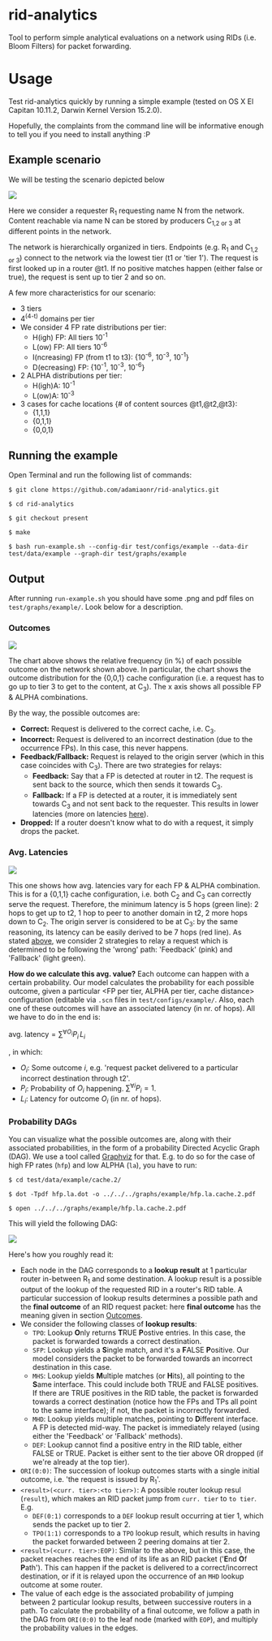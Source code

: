 <a name="sec:intro"></a>
# rid-analytics

Tool to perform simple analytical evaluations on a network using RIDs (i.e. Bloom Filters) for packet forwarding.

<a name="sec:usage"></a>
# Usage

Test rid-analytics quickly by running a simple example (tested on OS X El Capitan 10.11.2, 
Darwin Kernel Version 15.2.0). 

Hopefully, the complaints from the command line will be informative enough to tell you if you need to install anything :P

<a name="subsec:scn"></a>
## Example scenario

We will be testing the scenario depicted below

![](https://www.dropbox.com/s/v2vcngxt2t1gurc/example.png?raw=1)

Here we consider a requester R<sub>1</sub> requesting name N from the network. Content reachable via name N can be stored by producers C<sub>1,2 or 3</sub> at different points in the network.

The network is hierarchically organized in tiers. Endpoints (e.g. R<sub>1</sub> and C<sub>1,2 or 3</sub>) connect to the network via the lowest tier (t1 or 'tier 1'). The request is first looked up in a router @t1. If no positive matches happen (either false or true), the request is sent up to tier 2 and so on.

A few more characteristics for our scenario:

* 3 tiers
* 4<sup>(4-t)</sup> domains per tier
* We consider 4 FP rate distributions per tier:
	* H(igh) FP: All tiers 10<sup>-1</sup>
	* L(ow) FP: All tiers 10<sup>-6</sup>
	* I(ncreasing) FP (from t1 to t3): {10<sup>-6</sup>, 10<sup>-3</sup>, 10<sup>-1</sup>}
	* D(ecreasing) FP: {10<sup>-1</sup>, 10<sup>-3</sup>, 10<sup>-6</sup>}
* 2 ALPHA distributions per tier:
	* H(igh)A: 10<sup>-1</sup>
	* L(ow)A: 10<sup>-3</sup>
* 3 cases for cache locations {# of content sources @t1,@t2,@t3}: 
	* {1,1,1}
	* {0,1,1} 
	* {0,0,1}	

<a name="subsec:run"></a>
## Running the example

Open Terminal and run the following list of commands:

`$ git clone https://github.com/adamiaonr/rid-analytics.git`

`$ cd rid-analytics`

`$ git checkout present`

`$ make`

`$ bash run-example.sh --config-dir test/configs/example --data-dir test/data/example --graph-dir test/graphs/example`

<a name="subsec:output"></a>
## Output

After running `run-example.sh` you should have some .png and pdf files on `test/graphs/example/`. Look below for a description.

<a name="subsubsec:outcomes"></a>
### Outcomes

![](https://www.dropbox.com/s/p0hlgk5jot1ipzc/stackd.cache.3.png?raw=1)

The chart above shows the relative frequency (in %) of each possible outcome on the network shown above. In particular, 
the chart shows the outcome distribution for the {0,0,1} cache configuration (i.e. a request has to go up to tier 3 to get to the content, at C<sub>3</sub>). The x axis shows all possible FP & ALPHA combinations. 

By the way, the possible outcomes are:

* **Correct:** Request is delivered to the correct cache, i.e. C<sub>3</sub>.
* **Incorrect:** Request is delivered to an incorrect destination (due to the occurrence FPs). In this case, this never happens.
* **Feedback/Fallback:** Request is relayed to the origin server (which in this case coincides with C<sub>3</sub>). There are two strategies for relays:
	* **Feedback:** Say that a FP is detected at router in t2. The request is sent back to the source, which then sends it towards C<sub>3</sub>.
	* **Fallback:** If a FP is detected at a router, it is immediately sent towards C<sub>3</sub> and not sent back to the requester. This results in lower latencies (more on latencies [here](#subsubsec:avg-lat)).
* **Dropped:** If a router doesn't know what to do with a request, it simply drops the packet.

<a name="subsubsec:avg-lat"></a>
### Avg. Latencies

![](https://www.dropbox.com/s/auxh8j6p11fnela/bar.cache.2.png?raw=1)

This one shows how avg. latencies vary for each FP & ALPHA combination. This is for a {0,1,1} cache configuration, i.e. both C<sub>2</sub> and C<sub>3</sub> can correctly serve the request. Therefore, the minimum latency is 5 hops (green line): 2 hops to get up to t2, 1 hop to peer to another domain in t2, 2 more hops down to C<sub>2</sub>. The origin server is considered to be at C<sub>3</sub>: by the same reasoning, its latency can be easily derived to be 7 hops (red line). As stated [above](#subsubsec:outcomes), we consider 2 strategies to relay a request which is determined to be following the 'wrong' path: 'Feedback' (pink) and 'Fallback' (light green).

**How do we calculate this avg. value?** Each outcome can happen with a certain probability. Our model calculates the probability for each possible outcome, given a particular <FP per tier, ALPHA per tier, cache distance> configuration (editable via `.scn` files in `test/configs/example/`. Also, each one of these outcomes will have an associated latency (in nr. of hops). All we have to do in the end is:

$\text{avg. latency}=\sum^{\forall O_i} P_i\,L_i$

, in which:

* $O_i$: Some outcome $i$, e.g. 'request packet delivered to a particular incorrect destination through t2'.
* $P_i$: Probability of $O_i$ happening. $\sum^{\forall i} P_i = 1$.
* $L_i$: Latency for outcome $O_i$ (in nr. of hops).

<a name="subsubsec:prob-dag"></a>
### Probability DAGs

You can visualize what the possible outcomes are, along with their associated probabilities, in the form of a probability Directed Acyclic Graph (DAG). We use a tool called [Graphviz](http://www.graphviz.org/) for that. E.g. to do so for the case of high FP rates (`hfp`) and low ALPHA (`la`), you have to run:

`$ cd test/data/example/cache.2/`

`$ dot -Tpdf hfp.la.dot -o ../../../graphs/example/hfp.la.cache.2.pdf`

`$ open ../../../graphs/example/hfp.la.cache.2.pdf`

This will yield the following DAG:

![](https://www.dropbox.com/s/d33ck2jsn7jumfr/hfp.la.cache.2.png?raw=1)

Here's how you roughly read it:

* Each node in the DAG corresponds to a **lookup result** at 1 particular router in-between R<sub>1</sub> and some destination. A lookup result is a possible output of the lookup of the requested RID in a router's RID table. A particular succession of lookup results determines a possible path and the **final outcome** of an RID request packet: here **final outcome** has the meaning given in section [Outcomes](#subsubsec:outcomes).
* We consider the following classes of **lookup results**:
	* `TPO`: Lookup **O**nly returns **T**RUE **P**ostive entries. In this case, the packet is forwarded towards a correct destination.
	* `SFP`: Lookup yields a **S**ingle match, and it's a **F**ALSE **P**ositive. Our model considers the packet to be forwarded towards an incorrect destination in this case.
	* `MHS`: Lookup yields **M**ultiple matches (or **H**its), all pointing to the **S**ame interface. This could include both TRUE and FALSE positives. If there are TRUE positives in the RID table, the packet is forwarded towards a correct destination (notice how the FPs and TPs all point to the same interface); if not, the packet is incorrectly forwarded.
	* `MHD`: Lookup yields multiple matches, pointing to **D**ifferent interface. A FP is detected mid-way. The packet is immediately relayed (using either the 'Feedback' or 'Fallback' methods).
	* `DEF`: Lookup cannot find a positive entry in the RID table, either FALSE or TRUE. Packet is either sent to the tier above OR dropped (if we're already at the top tier).
* `ORI(0:0)`: The succession of lookup outcomes starts with a single initial outcome, i.e. 'the request is issued by R<sub>1</sub>'.
* `<result>(<curr. tier>:<to tier>)`: A possible router lookup resul (`result`), which makes an RID packet jump from `curr. tier` to `to tier`. E.g. 
	* `DEF(0:1)` corresponds to a `DEF` lookup result occurring at tier 1, which sends the packet up to tier 2. 
	* `TPO(1:1)` corresponds to a `TPO` lookup result, which results in having the packet forwarded between 2 peering domains at tier 2.
* `<result>(<curr. tier>:EOP)`: Similar to the above, but in this case, the packet reaches reaches the end of its life as an RID packet ('**E**nd **O**f **P**ath'). This can happen if the packet is delivered to a correct/incorrect destination, or if it is relayed upon the occurrence of an `MHD` lookup outcome at some router.
* The value of each edge is the associated probability of jumping between 2 particular lookup results, between successive routers in a path. To calculate the probability of a final outcome, we follow a path in the DAG from `ORI(0:0)` to the leaf node (marked with `EOP`), and multiply the probability values in the edges.

